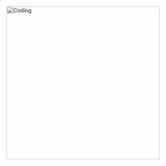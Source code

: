 <img align="center" alt="Coding" width="400" src="https://github.com/Megzu07/8-Week-SQL-Challenge/assets/109617407/27a33d44-5f2b-47d9-98b9-38007ceab3e3">
